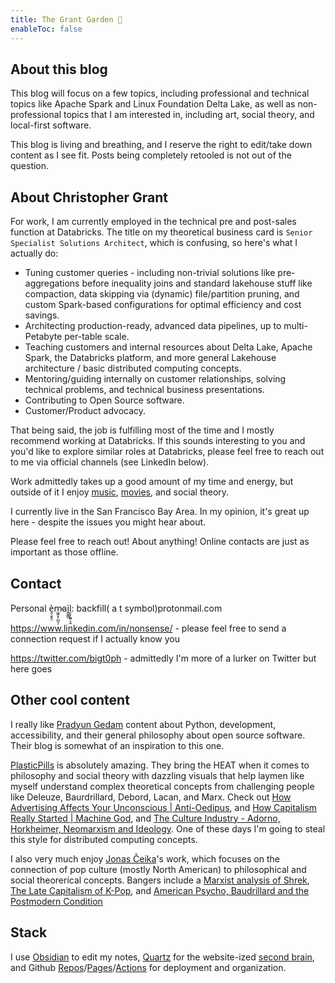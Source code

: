 ```yaml
---
title: The Grant Garden 🌼
enableToc: false
---
```


## About this blog

This blog will focus on a few topics, including professional and technical topics like Apache Spark and Linux Foundation Delta Lake, as well as non-professional topics that I am interested in, including art, social theory, and local-first software.

This blog is living and breathing, and I reserve the right to edit/take down content as I see fit. Posts being completely retooled is not out of the question.


## About Christopher Grant

For work, I am currently employed in the technical pre and post-sales function at Databricks. The title on my theoretical business card is `Senior Specialist Solutions Architect`, which is confusing, so here's what I actually do:
- Tuning customer queries - including non-trivial solutions like pre-aggregations before inequality joins and standard lakehouse stuff like compaction, data skipping via (dynamic) file/partition pruning, and custom Spark-based configurations for optimal efficiency and cost savings.
- Architecting production-ready, advanced data pipelines, up to multi-Petabyte per-table scale.
- Teaching customers and internal resources about Delta Lake, Apache Spark, the Databricks platform, and more general Lakehouse architecture / basic distributed computing concepts.
- Mentoring/guiding internally on customer relationships, solving technical problems, and technical business presentations.
- Contributing to Open Source software.
- Customer/Product advocacy.


That being said, the job is fulfilling most of the time and I mostly recommend working at Databricks. If this sounds interesting to you and you'd like to explore similar roles at Databricks, please feel free to reach out to me via official channels (see LinkedIn below).

Work admittedly takes up a good amount of my time and energy, but outside of it I enjoy [music](https://www.youtube.com/watch?v=qdmbbiMRe48), [movies](https://www.imdb.com/title/tt0096256/), and social theory.

I currently live in the San Francisco Bay Area. In my opinion, it's great up here  - despite the issues you might hear about.

Please feel free to reach out! About anything! Online contacts are just as important as those offline.

## Contact

Personal è̯̜̬̥̤m̷͖̯̝̦̪̞̦aì̭͍͇̤l̤̩̗̱͍͕̭: backfill( a   t  symbol)protonmail.com

https://www.linkedin.com/in/nonsense/ - please feel free to send a connection request if I actually know you

https://twitter.com/bigt0ph - admittedly I'm more of a lurker on Twitter but here goes


## Other cool content

I really like [Pradyun Gedam](https://pradyunsg.me/blog) content about Python, development, accessibility, and their general philosophy about open source software. Their blog is somewhat of an inspiration to this one.

[PlasticPills](https://www.youtube.com/@PlasticPills/videos) is absolutely amazing. They bring the HEAT when it comes to philosophy and social theory with dazzling visuals that help laymen like myself understand complex theoretical concepts from challenging people like Deleuze, Baurdrillard, Debord, Lacan, and Marx. Check out [How Advertising Affects Your Unconscious | Anti-Oedipus](https://www.youtube.com/watch?v=ApF23AP5HO8), and [How Capitalism Really Started | Machine God](https://www.youtube.com/watch?v=MYYG08R1bRM), and [The Culture Industry - Adorno, Horkheimer, Neomarxism and Ideology](https://www.youtube.com/watch?v=wQeHs4YVeug). One of these days I'm going to steal this style for distributed computing concepts.

I also very much enjoy [Jonas Čeika](https://www.youtube.com/@jonasceikaCCK/videos)'s work, which focuses on the connection of pop culture (mostly North American) to philosophical and social theorerical concepts. Bangers include a [Marxist analysis of Shrek](https://www.youtube.com/watch?v=pWbaUnbo-_c), [The Late Capitalism of K-Pop](https://www.youtube.com/watch?v=J8LxORztUWY), and [American Psycho, Baudrillard and the Postmodern Condition](https://www.youtube.com/watch?v=RJfurfb5_kw)

## Stack

I use [Obsidian](https://www.google.com/url?sa=t&rct=j&q=&esrc=s&source=web&cd=&cad=rja&uact=8&ved=2ahUKEwiQ5uCcwtn8AhUCNn0KHaJqDlgQFnoECA0QAQ&url=https%3A%2F%2Fobsidian.md%2F&usg=AOvVaw1ILZ6Ax3NYhgLRKojFB5pV) to edit my notes, [Quartz](https://github.com/jackyzha0/quartz) for the website-ized [second brain](https://en.wikipedia.org/wiki/Second_brain), and Github [Repos](https://docs.github.com/en/get-started/quickstart/create-a-repo)/[Pages](https://pages.github.com/)/[Actions](https://github.com/features/actions) for deployment and organization. 
